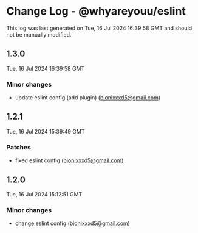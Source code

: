 # Change Log - @whyareyouu/eslint

This log was last generated on Tue, 16 Jul 2024 16:39:58 GMT and should not be manually modified.

<!-- Start content -->

## 1.3.0

Tue, 16 Jul 2024 16:39:58 GMT

### Minor changes

- update eslint config (add plugin) (bionixxxd5@gmail.com)

## 1.2.1

Tue, 16 Jul 2024 15:39:49 GMT

### Patches

- fixed eslint config (bionixxxd5@gmail.com)

## 1.2.0

Tue, 16 Jul 2024 15:12:51 GMT

### Minor changes

- change eslint config (bionixxxd5@gmail.com)
